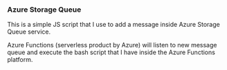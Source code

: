 ### Azure Storage Queue

This is a simple JS script that I use to add a message inside Azure Storage Queue service.

Azure Functions (serverless product by Azure) will listen to new message queue and execute the bash script that I have inside the Azure Functions platform.
